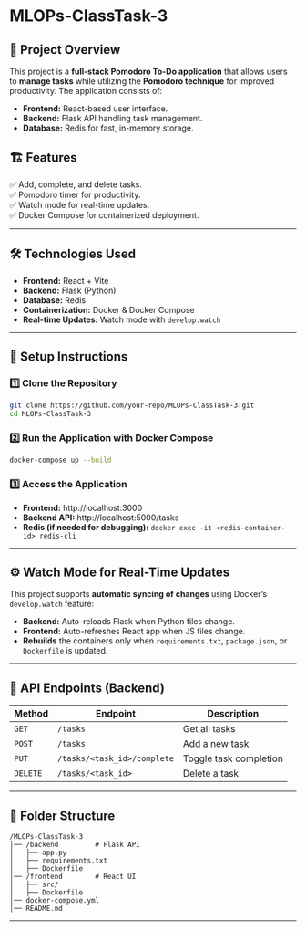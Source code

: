 # MLOPs-ClassTask-3

## 📌 Project Overview
This project is a **full-stack Pomodoro To-Do application** that allows users to **manage tasks** while utilizing the **Pomodoro technique** for improved productivity. The application consists of:
- **Frontend:** React-based user interface.
- **Backend:** Flask API handling task management.
- **Database:** Redis for fast, in-memory storage.

## 🏗️ Features
✅ Add, complete, and delete tasks.  
✅ Pomodoro timer for productivity.  
✅ Watch mode for real-time updates.  
✅ Docker Compose for containerized deployment.  

---

## 🛠️ Technologies Used
- **Frontend:** React + Vite
- **Backend:** Flask (Python)
- **Database:** Redis
- **Containerization:** Docker & Docker Compose
- **Real-time Updates:** Watch mode with `develop.watch`

---

## 🚀 Setup Instructions
### **1️⃣ Clone the Repository**
```bash
git clone https://github.com/your-repo/MLOPs-ClassTask-3.git
cd MLOPs-ClassTask-3
```

### **2️⃣ Run the Application with Docker Compose**
```bash
docker-compose up --build
```

### **3️⃣ Access the Application**
- **Frontend:** http://localhost:3000
- **Backend API:** http://localhost:5000/tasks
- **Redis (if needed for debugging):** `docker exec -it <redis-container-id> redis-cli`

---

## ⚙️ Watch Mode for Real-Time Updates
This project supports **automatic syncing of changes** using Docker’s `develop.watch` feature:
- **Backend:** Auto-reloads Flask when Python files change.
- **Frontend:** Auto-refreshes React app when JS files change.
- **Rebuilds** the containers only when `requirements.txt`, `package.json`, or `Dockerfile` is updated.

---

## 📜 API Endpoints (Backend)
| Method | Endpoint | Description |
|--------|-------------|-------------|
| `GET` | `/tasks` | Get all tasks |
| `POST` | `/tasks` | Add a new task |
| `PUT` | `/tasks/<task_id>/complete` | Toggle task completion |
| `DELETE` | `/tasks/<task_id>` | Delete a task |

---

## 📂 Folder Structure
```
/MLOPs-ClassTask-3
│── /backend         # Flask API
│   ├── app.py
│   ├── requirements.txt
│   ├── Dockerfile
│── /frontend        # React UI
│   ├── src/
│   ├── Dockerfile
│── docker-compose.yml
│── README.md
```

---

